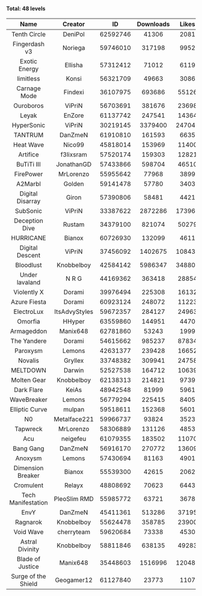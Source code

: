 #### Total: 48 levels

| Name | Creator | ID | Downloads | Likes |
|:---:|:---:|:---:|:---:|:---:|
| Tenth Circle | DeniPol | 62592746 | 41306 | 2081
| Fingerdash v3 | Noriega | 59746010 | 317198 | 9952
| Exotic Energy | Ellisha | 57312412 | 71012 | 6119
| limitless | Konsi | 56321709 | 49663 | 3086
| Carnage Mode | Findexi | 36107975 | 693686 | 55126
| Ouroboros | ViPriN | 56703691 | 381676 | 23698
| Leyak | EnZore | 61137742 | 247541 | 14364
| HyperSonic | ViPriN | 30219145 | 3379400 | 247040
| TANTRUM | DanZmeN | 61910810 | 161593 | 6635
| Heat Wave | Nico99 | 45818014 | 153969 | 11400
| Artifice | f3lixsram | 57520174 | 159303 | 12821
| BuTiTi III | JonathanGD | 57433866 | 598704 | 46510
| FirePower | MrLorenzo | 55955642 | 77968 | 3899
| A2Marbl | Golden | 59141478 | 57780 | 3403
| Digital Disarray | Giron | 57390806 | 58481 | 4421
| SubSonic | ViPriN | 33387622 | 2872286 | 173965
| Deception Dive | Rustam | 34379100 | 821074 | 50279
| HURRICANE | Bianox | 60726930 | 132099 | 4611
| Digital Descent | ViPriN | 37456092 | 1402675 | 108439
| Bloodlust | Knobbelboy | 42584142 | 5986347 | 348808
| Under lavaland | N R G | 44169362 | 363418 | 28854
| Violently X | Dorami | 39976494 | 225308 | 16132
| Azure Fiesta | Dorami | 60923124 | 248072 | 11223
| ElectroLux | ItsAdvyStyles | 59672357 | 284127 | 24963
| Omorfia | HHyper | 63559860 | 144951 | 4470
| Armageddon | Manix648 | 62781860 | 53243 | 1999
| The Yandere | Dorami | 54615662 | 985237 | 87834
| Paroxysm | Lemons | 42631377 | 239428 | 16652
| Novalis | Gryllex | 33748382 | 309941 | 24758
| MELTDOWN | Darwin | 52527538 | 164712 | 10639
| Molten Gear | Knobbelboy | 62138313 | 214821 | 9739
| Dark Flare | KeiAs | 48942548 | 81999 | 5961
| WaveBreaker | Lemons | 56779294 | 225415 | 8405
| Elliptic Curve | mulpan | 59518611 | 152368 | 5601
| N0 | Metalface221 | 59966737 | 93824 | 3523
| Tapwreck | MrLorenzo | 58306889 | 131126 | 4853
| Acu | neigefeu | 61079355 | 183502 | 11070
| Bang Gang | DanZmeN | 56916170 | 270772 | 13609
| Anoxysm | Lemons | 57430694 | 81163 | 4901
| Dimension Breaker | Bianox | 55539300 | 42615 | 2062
| Cromulent | Relayx | 48808692 | 70623 | 6443
| Tech Manifestation | PleoSlim RMD | 55985772 | 63721 | 3678
| EnvY | DanZmeN | 45411361 | 513286 | 37195
| Ragnarok | Knobbelboy | 55624478 | 358785 | 23900
| Void Wave | cherryteam | 59620684 | 73338 | 4530
| Astral Divinity | Knobbelboy | 58811846 | 638135 | 49283
| Blade of Justice | Manix648 | 35448603 | 1516996 | 120480
| Surge of the Shield | Geogamer12 | 61127840 | 23773 | 1107

